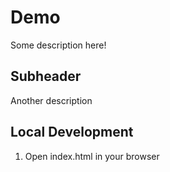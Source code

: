 # Demo
Some description here!

## Subheader
Another description

## Local Development 
1. Open index.html in your browser